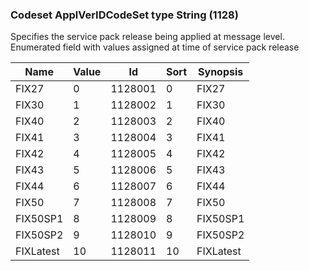 ### Codeset ApplVerIDCodeSet type String (1128)

Specifies the service pack release being applied at message level. Enumerated field with values assigned at time of service pack release

| Name      | Value | Id      | Sort | Synopsis  |
|-----------|-------|---------|------|-----------|
| FIX27     | 0     | 1128001 | 0    | FIX27     |
| FIX30     | 1     | 1128002 | 1    | FIX30     |
| FIX40     | 2     | 1128003 | 2    | FIX40     |
| FIX41     | 3     | 1128004 | 3    | FIX41     |
| FIX42     | 4     | 1128005 | 4    | FIX42     |
| FIX43     | 5     | 1128006 | 5    | FIX43     |
| FIX44     | 6     | 1128007 | 6    | FIX44     |
| FIX50     | 7     | 1128008 | 7    | FIX50     |
| FIX50SP1  | 8     | 1128009 | 8    | FIX50SP1  |
| FIX50SP2  | 9     | 1128010 | 9    | FIX50SP2  |
| FIXLatest | 10    | 1128011 | 10   | FIXLatest |

